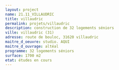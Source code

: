 ```yaml
---
layout: project
name: 21.11_VILLAUDRIC
title: villaudric
permalink: projets/villaudric
description: construction de 32 logements séniors
ville: villaudric (31)
adresse: route de bouloc, 31620 villaudric
maitre_d_oeuvre: studio. AQUI
maitre_d_ouvrage: altéal
programme: 32 logements séniors
surface: 1700 m2
etat: études en cours
---
```

